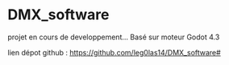 # DMX_software
projet en cours de developpement...
Basé sur moteur Godot 4.3

lien dépot github : https://github.com/leg0las14/DMX_software#
